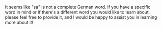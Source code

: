 It seems like "sa" is not a complete German word. If you have a specific word in mind or if there's a different word you would like to learn about, please feel free to provide it, and I would be happy to assist you in learning more about it!